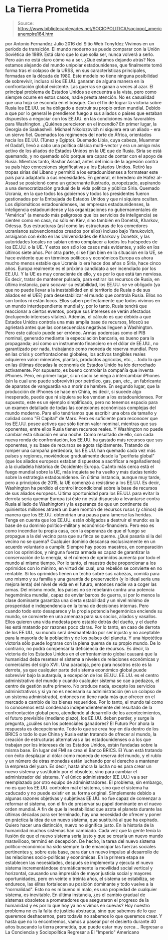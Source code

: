 # La Tierra Prometida

> Source: https://www.bibliotecapleyades.net/SOCIOPOLITICA/sociopol_americanempire164.htm

por Antonio Fernandez
Julio 2016
del Sitio Web Tonyfdez
Vivimos en un período de transición.
El mundo moderno se puede comparar con la Unión Soviética de 1989. Está claro que lo que solía ser, nunca volverá a serlo. Pero aún no está claro cómo va a ser.
¿Qué estamos dejando atrás? Nos estamos alejando del mundo unipolar estadounidense, que finalmente tomó forma tras el colapso de la URSS, en sus características principales, formadas en la década de 1980.
Este modelo no tiene ninguna posibilidad de sobrevivir, incluso si los EE.UU. ganaran de alguna manera en la confrontación global existente.
Las guerras se ganan a veces al azar. El principal problema de Estados Unidos se encuentra a la vista, pero como siempre ocurre en estos casos, nadie presta atención. No es casualidad que una hoja se esconda en el bosque.
Con el fin de lograr la victoria sobre Rusia los EE.UU. se ha obligado a destruir su propio orden mundial.
Debido a que por lo general le prendieron fuego a sus aliados o países que estaban dispuestos a negociar con los EE.UU. en las condiciones más favorables para Washington.
¿Quiénes perecieron en el incendio? En primer lugar, la Georgia de Saakashvili. Michael Nikolozovich ni siquiera era un aliado - era un siervo fiel.
Quemados los regímenes del norte de África, orientados hacia los EE.UU. (Túnez y Egipto). Quemado Libia, cuya cabeza, Muammar el Gadafi, llevó a cabo una política clásica multi-vector y era un amigo más activo de los aliados de Estados Unidos en la UE que de Rusia. Siria se está quemando, y no quemado sólo porque era capaz de contar con el apoyo de Rusia.
Mientras tanto, Bashar Assad, antes del inicio de la agresión contra su país hizo concesiones significativas a los Estados Unidos. Retiró las tropas sirias del Líbano y permitió a los estadounidenses a formatear este país para adaptarlo a sus necesidades.
En general, el heredero de Hafez al-Assad se posicionó como un gobernante ilustrado, europeizado, aspirando a una democratización gradual de la vida política y pública Siria. Quemado Ucrania, en la que todos los gobiernos y todos los presidentes fueron gestionados por la Embajada de Estados Unidos y que ni siquiera ocultan.
Los diplomáticos estadounidenses, las empresas estadounidenses, la inteligencia estadounidense y las organizaciones no gubernamentales de "América" (a menudo más peligrosos que los servicios de inteligencia) se sienten como en casa, no sólo en Kiev, sino también en Donetsk, Kharkov, Odessa.
Sus estructuras (así como las estructuras de los comedores ucranianos subvencionados creados por ellos) incluso bajo Yanukovich, arraigaron con éxito en las Universidades de Kharkov y Donetsk, y las autoridades locales no sabían cómo complacer a todos los huéspedes de los EE.UU. o la UE. Y estos son sólo los casos más evidentes, y sólo en los últimos siete años.
Por otra parte, si se fijan bien en la situación en la UE, se hace evidente que en términos políticos y económicos Europa es ahora mucho menos estable que Ucrania lo era hace dos años o Siria, hace cinco años.
Europa realmente es el próximo candidato a ser incendiado por los EE.UU. Y la UE es muy consciente de ello, y es por lo que está tan nerviosa. Es decir, tratar de mantener pulsada, para estirar los recursos de Rusia, en última instancia, para socavar su estabilidad, los EE.UU. se ve obligado (ya que no puede llevar a la inestabilidad en el territorio de Rusia o de sus aliados en el UEE) para desestabilizar el mundo que controla Rusia. Ellos no son tontos ni están locos. Ellos saben perfectamente que todos vivimos en un mundo interdependiente mundial y, por lo tanto, Rusia tendrá que reaccionar a ciertos eventos, porque sus intereses se verán afectados (incluyendo intereses vitales).
Además, el cálculo es que debido a que Estados Unidos controla una más amplia base de recursos, Moscú se agrietará antes que las consecuencias negativas lleguen a Washington.
Pero este cálculo puede ser erróneo. Armas poderosas como el PIB nominal, generado mediante la especulación bancaria, es bueno para la propaganda; así como un instrumento financiero en el dólar de EE.UU., no garantizado por nada, trabajando como moneda de reserva mundial.
Pero en las crisis y confrontaciones globales, los activos tangibles reales adquieren valor:
minerales, plantas, productos agrícolas, etc.,
...todo lo que en las últimas décadas la economía de Estados Unido ha ido derrochado activamente.
Por supuesto, es bueno controlar la compañía que inventa iPhones.
Pero, en primer lugar, si un socio se niega a intercambiar iPhones (sin la cual uno puede sobrevivir) por petróleo, gas, pan, etc., un fabricante de aparatos de vanguardia va a morir de hambre.
En segundo lugar, que la producción de iPhones se hace en China, es decir, si sucede algo inesperado, puede que ni siquiera se los vendan a los estadounidenses. Por supuesto, este es un ejemplo simplificado, pero no tenemos espacio para un examen detallado de todas las conexiones económicas complejas del mundo moderno. Para ello tendríamos que escribir una obra de tamaño y calidad como "El Capital" de Marx.
Pero es suficiente para reconocer que los EE.UU. posee activos que sólo tienen valor nominal, mientras que sus oponentes, entre ellos Rusia tienen recursos reales.
Y Washington no puede cambiar esta situación en una noche. Como resultado de ello, con cada nueva ronda de confrontación, los EE.UU. ha gastado más recursos que sus oponentes, y su base de recursos se agota rápidamente.
Tratando de romper una campaña perdedora, los EE.UU. han quemado cada vez más países y regiones, moviéndose gradualmente desde la "periferia global" (que los aliados europeos estaban dispuestos a sacrificar a regañadientes) a la ciudadela histórica de Occidente:
Europa.
Cuánto más cerca está el fuego mundial sobre la UE, más inquieta se ha vuelto y más dudas tenido sobre la estrategia estadounidense.
En última instancia, aunque muy tarde, pero a principios de 2015, la UE comenzó a resistirse a los EE.UU. Es decir, Washington ha perdido el control incondicional sobre la base de recursos de sus aliados europeos. Última oportunidad para los EE.UU. para evitar la derrota sería quemar Europa (si éste no está dispuesto a levantarse contra Rusia al lado de Washington) y la esperanza de que un continente de quinientos millones atraerá un buen montón de recursos rusos (y chinos) de manera que los EE.UU. obtendrían una pausa para lamerse las heridas. Tenga en cuenta que los EE.UU. están obligados a destruir el mundo:
es la base de su dominio político-militar y económico-financiero.
Pero eso es como incendiar tu propia casa, con la esperanza de que el fuego se propague a la del vecino para que su finca se queme.
¿Qué pasaría si la del vecino no se quema?
Cualquier dominio descansa exclusivamente en un acuerdo voluntario a cumplir. Siempre hay pocos maestros, en comparación con los oprimidos, y ninguna fuerza armada es capaz de garantizar la conservación de la energía, si el número de oprimidos aumenta por todo el mundo al mismo tiempo.
Por lo tanto, el maestro debe proporcionar a los oprimidos con lo mínimo, en virtud del cual, una rebelión se convierte en no rentable.
Si los oprimidos tienen un techo sobre sus cabezas, comida para uno mismo y su familia y una garantía de preservación (y lo ideal sería una mejora lenta) del nivel de vida en el futuro, entonces nadie va a coger las armas.
Del mismo modo, los países no se rebelarán contra una potencia hegemónica mundial, capaz de enviar barcos de guerra, si por lo menos la clase dominante garantiza una cierta estabilidad y un nivel mínimo de prosperidad e independencia en la toma de decisiones internas. Pero cuando todo esto desaparece y la propia potencia hegemónica enciende su mundo, se convierte en una amenaza para sus socios, aliados y vasallos. Ellos quieren una vida modesta pero estable detrás del dueño, y el dueño les está matando por razones poco claras. Por lo tanto, en caso de derrota de los EE.UU., su mundo será desmantelado por ser injusto y no aceptable para la mayoría de la población y de los países del planeta. Y una hipotética victoria sólo puede lograrse con la plena quema de su propio mundo.
De lo contrario, no podrá compensar la deficiencia de recursos. Es decir, la victoria de los Estados Unidos en el enfrentamiento global causará que la humanidad deba resetear el sistema a niveles de relaciones económicas y comerciales del siglo XVII.
Una paradoja, pero para nosotros esto es la derrota, ya que cualquier parte del sistema económico global puede sobrevivir bajo la autarquía, a excepción de los EE.UU.
EE.UU. es el centro administrativo del mundo y cuando cualquier sistema se cae a pedazos, el centro de gestión sufre primero.
No produce nada, excepto los servicios administrativos y si ya no es necesaria su administración (en un colapso de un sistema administrado), entonces no tiene nada más que ofrecer en el mercado a cambio de los bienes requeridos. Por lo tanto, el mundo tal como lo conocemos está condenado independientemente del resultado de la confrontación global pero, atendiendo al desarrollo de los acontecimientos, el futuro previsible (mediano plazo), los EE.UU. deben perder, y surge la pregunta,
¿cuáles son los potenciales ganadores?
El Futuro Por ahora la respuesta es decepcionante.
Todo lo que se crea hoy en día dentro de los BRICS o todo lo que China y Rusia están tratando de ofrecer al mundo, la creación de estructuras alternativas a las estadounidenses o a los que trabajan por los intereses de los Estados Unidos, están fundadas sobre la misma base.
En lugar del FMI se crea el Banco BRICS. El Yuan está tratando con éxito desplazar al dólar como moneda de reserva del mundo, y el rublo y un número de otras monedas están luchando por el derecho a mantener la empresa del yuan. Es decir, hasta ahora la lucha no es para crear un nuevo sistema y sustituirlo por el obsoleto, sino para cambiar el administrador del sistema. Y el único administrador (EE.UU.) va a ser reemplazado por otro equipo de administradores.
El problema, sin embargo, no es que los EE.UU. controlen mal el sistema, sino que el sistema ha caducado y no puede existir en su forma original.
Simplemente debido a algunas razones objetivas y subjetivas EE.UU. no fue capaz de comenzar a reformar el sistema, con el fin de preservar su papel dominante en el nuevo orden mundial. A fin de que la inestabilidad que azota el planeta durante las últimas décadas para ser terminado, hay una necesidad de ofrecer y poner en práctica la idea de un nuevo sistema, que sustituirá al que ha expirado.
Quiero hacer una distinción, nuevo no significa justo.
En la historia de la humanidad muchos sistemas han cambiado. Cada vez que la gente tenía la ilusión de que el nuevo sistema sería justo y que se crearía un nuevo mundo maravilloso, terminó en decepción. De hecho, la tarea del nuevo sistema político-económico ha sido siempre la de emancipar las fuerzas sociales pertinentes y, sobre esta base, para dar un nuevo impulso al desarrollo de las relaciones socio-políticas y económicas.
En la primera etapa se establecen las necesidades, después se implementa y ejecuta el nuevo sistema incrementándose dramáticamente la movilidad social vertical y horizontal, causando una impresión de mayor justicia social y mayores oportunidades, pero en veinte o treinta años, el sistema se estabiliza, se endurece, las élites fortalecen su posición dominante y todo vuelve a la "normalidad". Esto no es ni bueno ni malo, es una propiedad de cualquier sistema, es inevitable.
En última instancia,
¿es el cambio gradual de sistemas obsoletos a prometedores que aseguraron el progreso de la humanidad y es por lo que hoy ya no vivimos en cuevas?
Hoy nuestro problema no es la falta de justicia abstracta, sino que sabemos de lo que queremos deshacernos, pero todavía no sabemos lo que queremos crear.
Y hasta que no lo encontremos, vamos a pasear por el desierto durante 40 años buscando la tierra prometida, que puede estar muy cerca...
Regresar a La Conciencia y Sociopolítica
Regresar a El "Imperio" Americano
